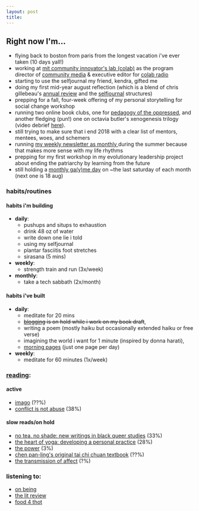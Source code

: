 ```yaml
---
layout: post
title: 
---
```

## Right now I'm...

* flying back to boston from paris from the longest vacation i've ever taken (10 days yall!)
* working at [mit community innovator's lab (colab)][colab] as the program director of [community media]((https://colab.mit.edu/our-work/colab-media)) & executive editor for [colab radio][colab radio]
* starting to use the selfjournal my friend, kendra, gifted me
* doing my first mid-year august reflection (which is a blend of chris gillebeau's [annual review](https://chrisguillebeau.com/how-to-conduct-your-own-annual-review/) and the [selfjournal](https://bestself.co/) structures)
* prepping for a fall, four-week offering of my personal storytelling for social change workshop
* running two online book clubs, one for [pedagogy of the oppressed](https://potobookclub.wordpress.com), and another fledging (pun!) one on octavia butler's xenogenesis trilogy (video debrief [here](https://www.youtube.com/watch?v=agmtfHBc6XA)).
* still trying to make sure that i end 2018 with a clear list of mentors, mentees, woes, and schemers
* running [my weekly newsletter as monthly ](https://tinyletter.com/lqb2) during the summer because that makes more sense with my life rhythms
* prepping for my first workshop in my evolutionary leadership project about ending the patriarchy by learning from the future
* still holding a [monthly ga(y)me day](https://www.facebook.com/events/275661559861376/) on ~the last saturday of each month (next one is 18 aug)

### habits/routines


#### habits i'm building

* **daily**:
    * pushups and situps to exhaustion
    * drink 48 oz of water
    * write down one lie i told 
    * using my selfjournal
    * plantar fasciitis foot stretches
    * sirasana (5 mins)
* **weekly**:
    - strength train and run (3x/week)
* **monthly**:
    - take a tech sabbath (2x/month)

#### habits i've built

* **daily**:
    * meditate for 20 mins
    * ~~[blogging](http://lqb2.co/blog/) is on hold while i work on my book draft~~, 
    * writing a poem (mostly haiku but occasionally extended haiku or free verse)
    * imagining the world i want for 1 minute (inspired by donna harati), 
    * [morning pages](https://juliacameronlive.com/basic-tools/morning-pages/) (just one page per day)
* **weekly**:
    * meditate for 60 minutes (1x/week)


### [reading](https://www.goodreads.com/review/list/61877628-lawrence?shelf=currently-reading&utm_campaign=mybooksnav&utm_content=mybooks_cta&utm_medium=web&utm_source=homepage):

#### active

* [imago](https://www.goodreads.com/book/show/60934.Imago) (??%)
* [conflict is not abuse](https://www.goodreads.com/book/show/29363252-conflict-is-not-abuse) (38%)



#### slow reads/on hold

* [no tea, no shade: new writings in black queer studies](https://www.goodreads.com/book/show/27882447-no-tea-no-shade) (33%)
* [the heart of yoga: developing a personal practice](https://www.goodreads.com/book/show/21332218-the-heart-of-yoga) (28%)
* [the power](https://www.goodreads.com/book/show/29751398-the-power) (3%)
* [chen pan-ling's original tai chi chuan textbook](https://www.goodreads.com/book/show/79312.Chen_Pan_Ling_s_Original_Tai_Chi_Chuan_Textbook) (??%)
* [the transmission of affect](https://www.goodreads.com/book/show/992716.The_Transmission_of_Affect) (?%)

### listening to: 

* [on being](http://onbeing.org)
* [the lit review](http://www.thelitreview.org/)
* [food 4 thot](https://food4thotpodcast.com/)


[colab]: http://colab.mit.edu
[colab radio]: http://colabradio.mit.edu